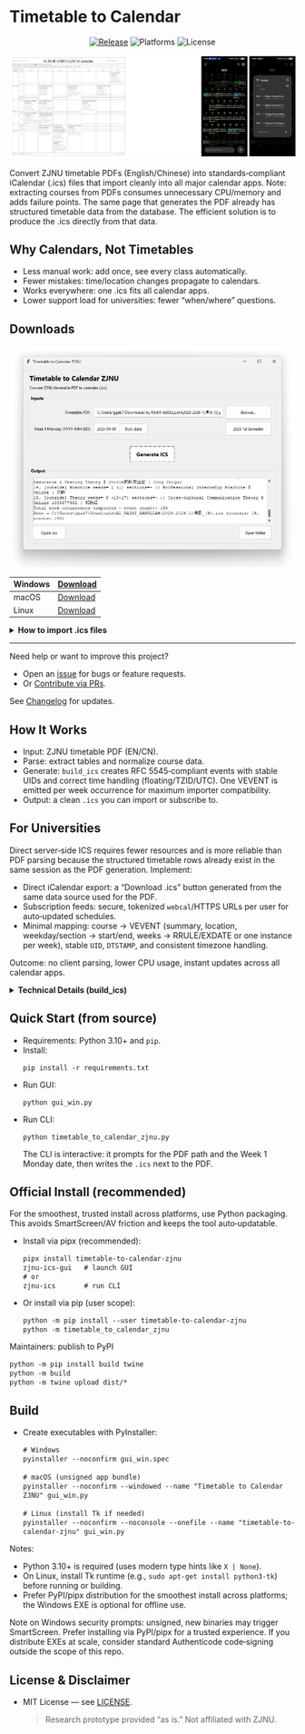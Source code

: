 # Timetable to Calendar

<div align="center">

[![Release](https://img.shields.io/github/v/release/Al-rimi/Timetable-to-Calendar)](https://github.com/Al-rimi/Timetable-to-Calendar/releases)
![Platforms](https://img.shields.io/badge/platforms-Windows%20%7C%20macOS%20%7C%20Linux-2ea44f)
![License](https://img.shields.io/badge/license-MIT-blue)

![](assets/showcase.gif)

</div>

Convert ZJNU timetable PDFs (English/Chinese) into standards‑compliant iCalendar (.ics) files that import cleanly into all major calendar apps. Note: extracting courses from PDFs consumes unnecessary CPU/memory and adds failure points. The same page that generates the PDF already has structured timetable data from the database. The efficient solution is to produce the .ics directly from that data.

## Why Calendars, Not Timetables

- Less manual work: add once, see every class automatically.
- Fewer mistakes: time/location changes propagate to calendars.
- Works everywhere: one .ics fits all calendar apps.
- Lower support load for universities: fewer “when/where” questions.

## Downloads

<div align="center">

![](assets/screenshot.png)

| Windows | [Download][win-dl]   |
| ------- | -------------------- |
| macOS   | [Download][mac-dl]   |
| Linux   | [Download][linux-dl] |

</div>

<details>
<summary><strong>How to import .ics files</strong></summary>

- **iOS** (Apple Calendar): save the `.ics` to Files, then drag the file into Calendar.
- **Android**: some calendar apps import `.ics` directly just double click. If not, import via web at `calendar.google.com` → Settings → Import, then sync to your phone.
- **Windows** (Outlook/Calendar): double‑click the `.ics` and choose Outlook/Calendar, or Outlook → File → Open & Export → Import/Export → iCalendar (.ics).
- **macOS** (Calendar): double‑click the `.ics` to open in Calendar, or drag it onto the Calendar app.
- **Linux**: open with your calendar app (e.g., GNOME Calendar: File → Import; Thunderbird: File → Open → Calendar File).

</details>

---

Need help or want to improve this project?

- Open an [issue](https://github.com/Al-rimi/Timetable-to-Calendar/issues) for bugs or feature requests.
- Or [Contribute via PRs](https://github.com/Al-rimi/Timetable-to-Calendar/pulls).

See [Changelog](CHANGELOG.md) for updates.

## How It Works

- Input: ZJNU timetable PDF (EN/CN).
- Parse: extract tables and normalize course data.
- Generate: `build_ics` creates RFC 5545‑compliant events with stable UIDs and correct time handling (floating/TZID/UTC). One VEVENT is emitted per week occurrence for maximum importer compatibility.
- Output: a clean `.ics` you can import or subscribe to.

## For Universities

Direct server‑side ICS requires fewer resources and is more reliable than PDF parsing because the structured timetable rows already exist in the same session as the PDF generation. Implement:

- Direct iCalendar export: a “Download .ics” button generated from the same data source used for the PDF.
- Subscription feeds: secure, tokenized `webcal`/HTTPS URLs per user for auto‑updated schedules.
- Minimal mapping: course → VEVENT (summary, location, weekday/section → start/end, weeks → RRULE/EXDATE or one instance per week), stable `UID`, `DTSTAMP`, and consistent timezone handling.

Outcome: no client parsing, lower CPU usage, instant updates across all calendar apps.

<details>
<summary><strong>Technical Details (build_ics)</strong></summary>

Suggested field mapping (server‑side):

- Summary: course name (+ type if needed)
- Location: explicit room/campus; fallback to “Not yet/未定”
- DTSTART/DTEND: computed from weekday + section times (or your canonical schedule)
- Weeks: either `RRULE:FREQ=WEEKLY;BYDAY=...` with selective `EXDATE`s, or pre‑expanded instances (what this tool does)
- UID: stable key such as `<student-id>.<term>.<course-id>-<occurrence>@your-domain`

Tiny example using RRULE/EXDATE (server‑side):

```
BEGIN:VEVENT
UID:20251234.2025-2026-1.CS101-07@calendar.zjnu.edu.cn
DTSTAMP:20240901T000000Z
SUMMARY:CS101 Theory
LOCATION:Main Campus 25-315
DTSTART;TZID=Asia/Shanghai:20250908T080000
DTEND;TZID=Asia/Shanghai:20250908T092500
RRULE:FREQ=WEEKLY;BYDAY=MO;COUNT=16
EXDATE;TZID=Asia/Shanghai:20251006T080000
END:VEVENT
```

Core generation function:

```
build_ics(courses, monday_date, output_path,
          tz="Asia/Shanghai", tz_mode="floating",
          cal_name=None, cal_desc=None,
          uid_domain=None, chinese=False)
```

- Input model: each course dict may include `name`, `day` (`Mon`…`Sun`), `periods` (section numbers), `weeks` (list of week indices), `location`, `teacher`, and optional `outside=True`.
- Time map: section numbers are mapped via `SECTION_TIMES` (08:00–21:10). `monday_date` anchors week 1; dates are derived by weekday + (`week-1`).
- Timezone modes:
  - `floating` (default): writes local wall‑times without `TZID`/`Z` for best cross‑app behavior.
  - `tzid`: writes `DTSTART;TZID=<tz>`/`DTEND;TZID=<tz>` and adds `X‑WR‑TIMEZONE`.
  - `utc`: currently normalized to floating (no trailing `Z`) to keep campus times fixed across clients.
- UID strategy: stable, deterministic UIDs like `class-0001@<domain>`. The CLI derives `<domain>` from student id and term when available; otherwise from a sanitized calendar name. This keeps event identities stable across re‑exports.
- Outside‑of‑table items: scheduled on Sunday starting 14:00, one hour per item; multiple outside items in the same week are placed at 15:00, 16:00, …
- Import robustness: all event descriptions are single‑line; empty in‑table locations become `Not yet/未定`; outside items default to `Online/线上` when no location is present.
- ICS normalization: after serialization, the tool enforces CRLF line endings and injects missing calendar headers: `CALSCALE:GREGORIAN`, `METHOD:PUBLISH`, `X‑WR‑CALNAME`, `X‑WR‑CALDESC`, `X‑WR‑TIMEZONE`. It also ensures each `VEVENT` has a `DTSTAMP` and adjusts `DTSTART/DTEND` to match the selected `tz_mode`.
- Event granularity: no `RRULE`s are used in the generated file; the tool emits one `VEVENT` per week occurrence to maximize compatibility across calendar clients.

</details>

## Quick Start (from source)

- Requirements: Python 3.10+ and `pip`.
- Install:
  ```pwsh
  pip install -r requirements.txt
  ```
- Run GUI:
  ```pwsh
  python gui_win.py
  ```
- Run CLI:
  ```pwsh
  python timetable_to_calendar_zjnu.py
  ```
  The CLI is interactive: it prompts for the PDF path and the Week 1 Monday date, then writes the `.ics` next to the PDF.

## Official Install (recommended)

For the smoothest, trusted install across platforms, use Python packaging. This avoids SmartScreen/AV friction and keeps the tool auto‑updatable.

- Install via pipx (recommended):
  ```pwsh
  pipx install timetable-to-calendar-zjnu
  zjnu-ics-gui   # launch GUI
  # or
  zjnu-ics       # run CLI
  ```
- Or install via pip (user scope):
  ```pwsh
  python -m pip install --user timetable-to-calendar-zjnu
  python -m timetable_to_calendar_zjnu
  ```

Maintainers: publish to PyPI

```pwsh
python -m pip install build twine
python -m build
python -m twine upload dist/*
```

## Build

- Create executables with PyInstaller:

  ```pwsh
  # Windows
  pyinstaller --noconfirm gui_win.spec

  # macOS (unsigned app bundle)
  pyinstaller --noconfirm --windowed --name "Timetable to Calendar ZJNU" gui_win.py

  # Linux (install Tk if needed)
  pyinstaller --noconfirm --noconsole --onefile --name "timetable-to-calendar-zjnu" gui_win.py
  ```

Notes:

- Python 3.10+ is required (uses modern type hints like `X | None`).
- On Linux, install Tk runtime (e.g., `sudo apt-get install python3-tk`) before running or building.
- Prefer PyPI/pipx distribution for the smoothest install across platforms; the Windows EXE is optional for offline use.

Note on Windows security prompts: unsigned, new binaries may trigger SmartScreen. Prefer installing via PyPI/pipx for a trusted experience. If you distribute EXEs at scale, consider standard Authenticode code‑signing outside the scope of this repo.

## License & Disclaimer

- MIT License — see [LICENSE](LICENSE).
  > Research prototype provided “as is.” Not affiliated with ZJNU.

<!-- Download link references -->

[win-dl]: https://github.com/Al-rimi/Timetable-to-Calendar/releases/download/v0.0.3/Timetable.to.Calendar.ZJNU.exe
[mac-dl]: https://github.com/Al-rimi/Timetable-to-Calendar/releases/download/v0.0.3/Timetable.to.Calendar.ZJNU.app.zip
[linux-dl]: https://github.com/Al-rimi/Timetable-to-Calendar/releases/download/v0.0.3/timetable-to-calendar-zjnu.tar.gz

